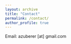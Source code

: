 ```yaml
---
layout: archive
title: "Contact"
permalink: /contact/
author_profile: true
---
```


Email: azuberer [at] gmail.com


